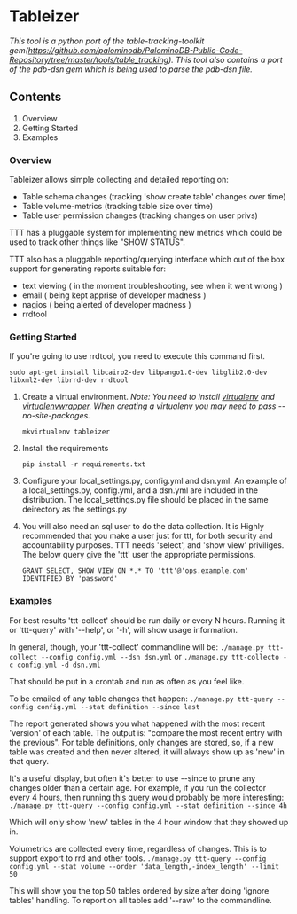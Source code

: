 # Tableizer
*This tool is a python port of the table-tracking-toolkit gem(https://github.com/palominodb/PalominoDB-Public-Code-Repository/tree/master/tools/table_tracking). This tool also contains a port of the pdb-dsn gem which is being used to parse the pdb-dsn file.*

## Contents

1. Overview
2. Getting Started
3. Examples

### Overview

Tableizer allows simple collecting and detailed reporting on:
- Table schema changes (tracking 'show create table' changes over time)
- Table volume-metrics (tracking table size over time)
- Table user permission changes (tracking changes on user privs)

TTT has a pluggable system for implementing new metrics which could be used to track other things like "SHOW STATUS".

TTT also has a pluggable reporting/querying interface which out of the box support for generating reports suitable for:
- text viewing ( in the moment troubleshooting, see when it went wrong )
- email ( being kept apprise of developer madness )
- nagios ( being alerted of developer madness )
- rrdtool

### Getting Started

If you're going to use rrdtool, you need to execute this command first.

`sudo apt-get install libcairo2-dev libpango1.0-dev libglib2.0-dev libxml2-dev librrd-dev rrdtool`

1. Create a virtual environment. *Note: You need to install [virtualenv](https://pypi.python.org/pypi/virtualenv) and [virtualenvwrapper](http://virtualenvwrapper.readthedocs.org/en/latest/). When creating a virtualenv you may need to pass --no-site-packages.*

    `mkvirtualenv tableizer`
    
2. Install the requirements

    `pip install -r requirements.txt`
    
3. Configure your local_settings.py, config.yml and dsn.yml. An example of a local_settings.py, config.yml, and a dsn.yml are included in the distribution. The local_settings.py file should be placed in the same deirectory as the settings.py

4. You will also need an sql user to do the data collection. It is Highly recommended that you make a user just for ttt, for both security and accountability purposes. TTT needs 'select', and 'show view' priviliges. The below query give the 'ttt' user the appropriate permissions.

   `GRANT SELECT, SHOW VIEW ON *.* TO 'ttt'@'ops.example.com' IDENTIFIED BY 'password'`
   
### Examples
For best results 'ttt-collect' should be run daily or every N hours. Running it or 'ttt-query' with '--help', or '-h', will show usage information.

In general, though, your 'ttt-collect' commandline will be:
    `./manage.py ttt-collect --config config.yml --dsn dsn.yml`
    or
    `./manage.py ttt-collecto -c config.yml -d dsn.yml`

That should be put in a crontab and run as often as you feel like.

To be emailed of any table changes that happen:
    `./manage.py ttt-query --config config.yml --stat definition --since last`

The report generated shows you what happened with the most recent 'version'  of each table. The output is: "compare the most recent entry with the previous". For table definitions, only changes are stored, so, if a new table was created and then never altered, it will always show up as 'new' in that query.

It's a useful display, but often it's better to use --since to prune any changes older than a certain age. For example, if you run the collector every 4 hours, then running this query would probably be more interesting:
    `./manage.py ttt-query --config config.yml --stat definition --since 4h`
    
Which will only show 'new' tables in the 4 hour window that they showed up in.

Volumetrics are collected every time, regardless of changes. This is to support export to rrd and other tools.
    `./manage.py ttt-query --config config.yml --stat volume --order 'data_length,-index_length' --limit 50`
    
This will show you the top 50 tables ordered by size after doing 'ignore tables' handling. To report on all tables add '--raw' to the commandline.
    
